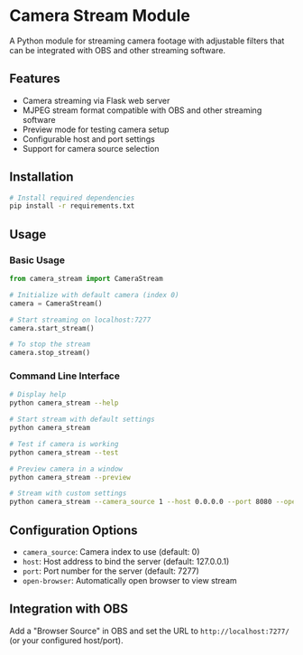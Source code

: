 # Camera Stream Module

A Python module for streaming camera footage with adjustable filters that can be integrated with OBS and other streaming software.

## Features

- Camera streaming via Flask web server
- MJPEG stream format compatible with OBS and other streaming software
- Preview mode for testing camera setup
- Configurable host and port settings
- Support for camera source selection

## Installation

```bash
# Install required dependencies
pip install -r requirements.txt
```

## Usage

### Basic Usage

```python
from camera_stream import CameraStream

# Initialize with default camera (index 0)
camera = CameraStream()

# Start streaming on localhost:7277
camera.start_stream()

# To stop the stream
camera.stop_stream()
```

### Command Line Interface

```bash
# Display help
python camera_stream --help

# Start stream with default settings
python camera_stream

# Test if camera is working
python camera_stream --test

# Preview camera in a window
python camera_stream --preview

# Stream with custom settings
python camera_stream --camera_source 1 --host 0.0.0.0 --port 8080 --open-browser
```

## Configuration Options

- `camera_source`: Camera index to use (default: 0)
- `host`: Host address to bind the server (default: 127.0.0.1)
- `port`: Port number for the server (default: 7277)
- `open-browser`: Automatically open browser to view stream

## Integration with OBS

Add a "Browser Source" in OBS and set the URL to `http://localhost:7277/` (or your configured host/port).
